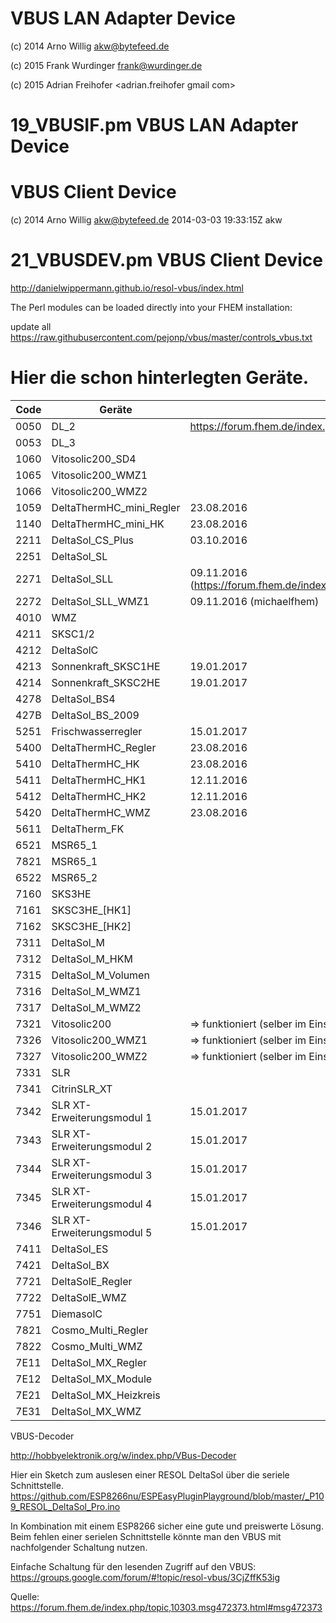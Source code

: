# VBUS LAN Adapter Device

 (c) 2014 Arno Willig <akw@bytefeed.de>
 
 (c) 2015 Frank Wurdinger <frank@wurdinger.de>
 
 (c) 2015 Adrian Freihofer <adrian.freihofer gmail com>

# 19_VBUSIF.pm    VBUS LAN Adapter Device


# VBUS Client Device

 (c) 2014 Arno Willig <akw@bytefeed.de>  2014-03-03 19:33:15Z akw 

# 21_VBUSDEV.pm   VBUS Client Device 


http://danielwippermann.github.io/resol-vbus/index.html



The Perl modules can be loaded directly into your FHEM installation:

 update all https://raw.githubusercontent.com/pejonp/vbus/master/controls_vbus.txt



Hier die schon hinterlegten Geräte. 
======

|Code | Geräte|Bemerkung|
| ------------- | ----------- | ----------- |
|0050 |  DL_2 | https://forum.fhem.de/index.php/topic,10303.msg347411.html#msg347411
|0053 |  DL_3 |
|1060|Vitosolic200_SD4|
|1065|Vitosolic200_WMZ1|
|1066|Vitosolic200_WMZ2|
|1059|DeltaThermHC_mini_Regler| 23.08.2016
|1140|DeltaThermHC_mini_HK| 23.08.2016
|2211|DeltaSol_CS_Plus| 03.10.2016
|2251|DeltaSol_SL|
|2271|DeltaSol_SLL|09.11.2016 (https://forum.fhem.de/index.php/topic,10303.msg518538.html#msg518538)
|2272|DeltaSol_SLL_WMZ1|09.11.2016 (michaelfhem)
|4010|WMZ|
|4211|SKSC1/2|
|4212|DeltaSolC|
|4213|Sonnenkraft_SKSC1HE|19.01.2017
|4214|Sonnenkraft_SKSC2HE|19.01.2017
|4278|DeltaSol_BS4|
|427B|DeltaSol_BS_2009|
|5251|Frischwasserregler| 15.01.2017
|5400|DeltaThermHC_Regler| 23.08.2016
|5410|DeltaThermHC_HK| 23.08.2016
|5411|DeltaThermHC_HK1| 12.11.2016
|5412|DeltaThermHC_HK2| 12.11.2016
|5420|DeltaThermHC_WMZ| 23.08.2016
|5611| DeltaTherm_FK|
|6521| MSR65_1|
|7821| MSR65_1|
|6522| MSR65_2|
|7160| SKS3HE|
|7161| SKSC3HE_[HK1]|
|7162| SKSC3HE_[HK2]|
|7311| DeltaSol_M|
|7312| DeltaSol_M_HKM|
|7315| DeltaSol_M_Volumen|
|7316| DeltaSol_M_WMZ1|
|7317| DeltaSol_M_WMZ2|
|7321| Vitosolic200|       => funktioniert (selber im Einsatz)
|7326| Vitosolic200_WMZ1|  => funktioniert (selber im Einsatz)
|7327| Vitosolic200_WMZ2|  => funktioniert (selber im Einsatz)
|7331| SLR|
|7341| CitrinSLR_XT|
|7342| SLR XT-Erweiterungsmodul 1| 15.01.2017
|7343| SLR XT-Erweiterungsmodul 2| 15.01.2017
|7344| SLR XT-Erweiterungsmodul 3| 15.01.2017
|7345| SLR XT-Erweiterungsmodul 4| 15.01.2017
|7346| SLR XT-Erweiterungsmodul 5| 15.01.2017
|7411| DeltaSol_ES|
|7421| DeltaSol_BX|
|7721| DeltaSolE_Regler|
|7722| DeltaSolE_WMZ|
|7751| DiemasolC|
|7821| Cosmo_Multi_Regler|
|7822| Cosmo_Multi_WMZ|
|7E11| DeltaSol_MX_Regler|
|7E12| DeltaSol_MX_Module|
|7E21| DeltaSol_MX_Heizkreis|
|7E31| DeltaSol_MX_WMZ|


VBUS-Decoder

http://hobbyelektronik.org/w/index.php/VBus-Decoder

Hier ein Sketch zum auslesen einer RESOL DeltaSol über die seriele Schnittstelle.
https://github.com/ESP8266nu/ESPEasyPluginPlayground/blob/master/_P109_RESOL_DeltaSol_Pro.ino

In Kombination mit einem ESP8266 sicher eine gute und preiswerte Lösung. Beim fehlen einer serielen Schnittstelle könnte man den VBUS mit nachfolgender Schaltung nutzen. 

Einfache Schaltung für den lesenden Zugriff auf den VBUS: https://groups.google.com/forum/#!topic/resol-vbus/3CjZffK53ig

Quelle: https://forum.fhem.de/index.php/topic,10303.msg472373.html#msg472373

